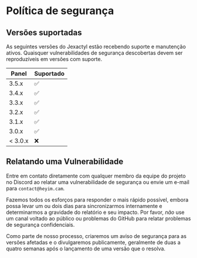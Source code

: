 # Política de segurança

## Versões suportadas
As seguintes versões do Jexactyl estão recebendo suporte e manutenção ativos.  Quaisquer vulnerabilidades de segurança descobertas devem ser reproduzíveis em versões com suporte.

| Panel   | Suportado          |
|---------|--------------------|
| 3.5.x   | :white_check_mark: |
| 3.4.x   | :white_check_mark: |
| 3.3.x   | :white_check_mark: |
| 3.2.x   | :white_check_mark: |
| 3.1.x   | :white_check_mark: |
| 3.0.x   | :white_check_mark: |
| < 3.0.x | :x: |

## Relatando uma Vulnerabilidade

Entre em contato diretamente com qualquer membro da equipe do projeto no Discord ao relatar uma vulnerabilidade de segurança ou envie um e-mail para `contact@heyim.cam`.

 Fazemos todos os esforços para responder o mais rápido possível, embora possa levar um ou dois dias para sincronizarmos internamente e determinarmos a gravidade do relatório e seu impacto.  Por favor, _não_ use um canal voltado ao público ou problemas do GitHub para relatar problemas de segurança confidenciais.

 Como parte de nosso processo, criaremos um aviso de segurança para as versões afetadas e o divulgaremos publicamente, geralmente de duas a quatro semanas após o lançamento de uma versão que o resolva.
